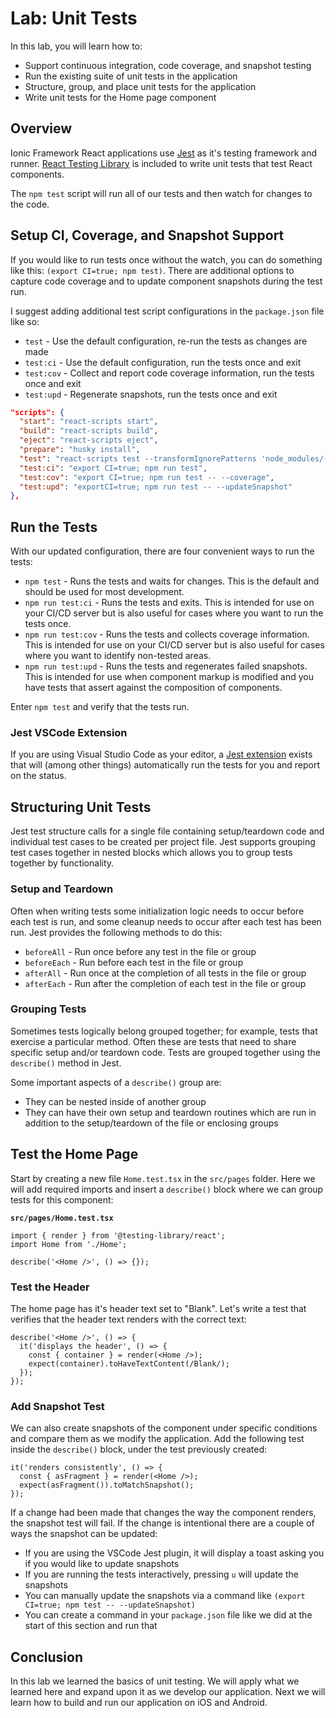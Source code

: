 # Lab: Unit Tests

In this lab, you will learn how to:

- Support continuous integration, code coverage, and snapshot testing
- Run the existing suite of unit tests in the application
- Structure, group, and place unit tests for the application
- Write unit tests for the Home page component

## Overview

Ionic Framework React applications use [Jest](https://jestjs.io) as it's testing framework and runner. <a href="https://testing-library.com/docs/react-testing-library/intro" target="_blank"> React Testing Library</a> is included to write unit tests that test React components.

The `npm test` script will run all of our tests and then watch for changes to the code.

## Setup CI, Coverage, and Snapshot Support

If you would like to run tests once without the watch, you can do something like this: `(export CI=true; npm test)`. There are additional options to capture code coverage and to update component snapshots during the test run.

I suggest adding additional test script configurations in the `package.json` file like so:

- `test` - Use the default configuration, re-run the tests as changes are made
- `test:ci` - Use the default configuration, run the tests once and exit
- `test:cov` - Collect and report code coverage information, run the tests once and exit
- `test:upd` - Regenerate snapshots, run the tests once and exit

```json
"scripts": {
  "start": "react-scripts start",
  "build": "react-scripts build",
  "eject": "react-scripts eject",
  "prepare": "husky install",
  "test": "react-scripts test --transformIgnorePatterns 'node_modules/(?!(@ionic/react|@ionic/react-router|@ionic/core|@stencil/core|ionicons)/)'",
  "test:ci": "export CI=true; npm run test",
  "test:cov": "export CI=true; npm run test -- --coverage",
  "test:upd": "exportCI=true; npm run test -- --updateSnapshot"
},
```

## Run the Tests

With our updated configuration, there are four convenient ways to run the tests:

- `npm test` - Runs the tests and waits for changes. This is the default and should be used for most development.
- `npm run test:ci` - Runs the tests and exits. This is intended for use on your CI/CD server but is also useful for cases where you want to run the tests once.
- `npm run test:cov` - Runs the tests and collects coverage information. This is intended for use on your CI/CD server but is also useful for cases where you want to identify non-tested areas.
- `npm run test:upd` - Runs the tests and regenerates failed snapshots. This is intended for use when component markup is modified and you have tests that assert against the composition of components.

Enter `npm test` and verify that the tests run.

### Jest VSCode Extension

If you are using Visual Studio Code as your editor, a [Jest extension](https://github.com/jest-community/vscode-jest) exists that will (among other things) automatically run the tests for you and report on the status.

## Structuring Unit Tests

Jest test structure calls for a single file containing setup/teardown code and individual test cases to be created per project file. Jest supports grouping test cases together in nested blocks which allows you to group tests together by functionality.

### Setup and Teardown

Often when writing tests some initialization logic needs to occur before each test is run, and some cleanup needs to occur after each test has been run. Jest provides the following methods to do this:

- `beforeAll` - Run once before any test in the file or group
- `beforeEach` - Run before each test in the file or group
- `afterAll` - Run once at the completion of all tests in the file or group
- `afterEach` - Run after the completion of each test in the file or group

### Grouping Tests

Sometimes tests logically belong grouped together; for example, tests that exercise a particular method. Often these are tests that need to share specific setup and/or teardown code. Tests are grouped together using the `describe()` method in Jest.

Some important aspects of a `describe()` group are:

- They can be nested inside of another group
- They can have their own setup and teardown routines which are run in addition to the setup/teardown of the file or enclosing groups

## Test the Home Page

Start by creating a new file `Home.test.tsx` in the `src/pages` folder. Here we will add required imports and insert a `describe()` block where we can group tests for this component:

**`src/pages/Home.test.tsx`**

```tsx
import { render } from '@testing-library/react';
import Home from './Home';

describe('<Home />', () => {});
```

### Test the Header

The home page has it's header text set to "Blank". Let's write a test that verifies that the header text renders with the correct text:

```tsx
describe('<Home />', () => {
  it('displays the header', () => {
    const { container } = render(<Home />);
    expect(container).toHaveTextContent(/Blank/);
  });
});
```

### Add Snapshot Test

We can also create snapshots of the component under specific conditions and compare them as we modify the application. Add the following test inside the `describe()` block, under the test previously created:

```tsx
it('renders consistently', () => {
  const { asFragment } = render(<Home />);
  expect(asFragment()).toMatchSnapshot();
});
```

If a change had been made that changes the way the component renders, the snapshot test will fail. If the change is intentional there are a couple of ways the snapshot can be updated:

- If you are using the VSCode Jest plugin, it will display a toast asking you if you would like to update snapshots
- If you are running the tests interactively, pressing `u` will update the snapshots
- You can manually update the snapshots via a command like `(export CI=true; npm test -- --updateSnapshot)`
- You can create a command in your `package.json` file like we did at the start of this section and run that

## Conclusion

In this lab we learned the basics of unit testing. We will apply what we learned here and expand upon it as we develop our application. Next we will learn how to build and run our application on iOS and Android.
